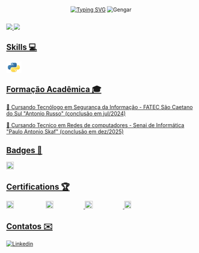 <div align="center">
</div>

<div align="center">
  <a href="https://git.io/typing-svg"><img src="https://readme-typing-svg.demolab.com?font=Press+Start+2P&size=22&duration=1500&pause=750&center=true&vCenter=true&multiline=true&color=E347F7&width=642&height=130&lines=Ol%C3%A1+%2C+sejam+bem-vindos!;Meu+nome+%C3%A9+Lucas;e+este+%C3%A9+meu+perfil+no+GitHub!;%C2%AF%5C_(%E3%83%84)_%2F%C2%AF" align="center" alt="Typing SVG" /></a>

  <img src="https://i.pinimg.com/originals/4f/d0/c0/4fd0c049c173c9beb5a0101a84deb6f9.gif" min-width="200px" max-width="200px" width="200px" align="center" alt="Gengar">
</div>

<div align="center">
</div>

##
  <a href="https://github.com/LucasCoFranco">
  <img height="180em" src="https://github-readme-stats.vercel.app/api?username=LucasCoFranco&show_icons=true&theme=radical&include_all_commits=true&count_private=true"/>
  <img height="170em" src="https://github-readme-stats.vercel.app/api/top-langs/?username=LucasCoFranco&layout=compact&langs_count=16&theme=radical"/>
  
<div style="display: inline_block">
 <h2> Skills 💻 </h2>
  <img align="center" alt="Python" height="30" width="40" src="https://raw.githubusercontent.com/devicons/devicon/master/icons/python/python-original.svg">
</div>

<div style="display: inline_block">
 <h2> Formação Acadêmica 🎓 </h2>
 
 📌 Cursando Tecnólogo em Segurança da Informação - FATEC São Caetano do Sul "Antonio Russo" (conclusão em jul/2024)
 
 📌 Cursando Tecnico em Redes de computadores - Senai de Informática "Paulo Antonio Skaf" (conclusão em dez/2025)
</div>

<div style="display: inline_block">
  <h2> Badges 🏅</h2>
  <a href="https://www.credly.com/badges/bff1daa9-d527-4d3e-ba68-9c8b5b6a4779/public_url">
  <img width="20%" height="20%"  src="https://images.credly.com/size/340x340/images/054913b2-e271-49a2-a1a4-9bf1c1f9a404/CyberEssentials.png"/>
  
   <h2> Certifications 🏆</h2>
  <a href="https://www.credly.com/badges/2d1d9905-9dff-4da0-8109-c74de7a9b291/public_url" target="_blank"></a>
  <img width="20%" height="20%"  src="https://images.credly.com/size/340x340/images/be8fcaeb-c769-4858-b567-ffaaa73ce8cf/image.png"/>

  <a href="https://www.credly.com/badges/4d5b1307-42d5-4d58-a7fb-8a2118705729/linked_in_profile?trk=public_profile_see-credential">
  <img width="20%" height="20%"  src="https://images.credly.com/size/340x340/images/fc1352af-87fa-4947-ba54-398a0e63322e/security-compliance-and-identity-fundamentals-600x600.png">
    
  <a href="https://www.credly.com/badges/28b3cdbc-4f59-40f0-8262-e0ef64930f8c/public_url">
  <img width="20%" height="20%"  src="https://images.credly.com/size/340x340/images/4136ced8-75d5-4afb-8677-40b6236e2672/azure-ai-fundamentals-600x600.png">

  <a href="https://www.credly.com/badges/f5eea9c7-80fd-4c78-9cba-c46f68ef46d0/public_url">
  <img width="19%" height="19%"  src="https://images.credly.com/size/340x340/images/2a6251f2-737b-4bf6-9190-d77570cc76fc/CERT-Fundamentals-Power-Platform.png">
</div>
  
## Contatos ✉️
  [![Linkedin](https://img.shields.io/badge/LinkedIn-0077B5?style=for-the-badge&logo=linkedin&logoColor=white)](https://www.linkedin.com/in/lucas-c-franco/)

